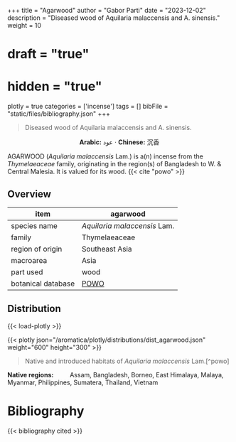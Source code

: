 +++
title = "Agarwood"
author = "Gabor Parti"
date = "2023-12-02"
description = "Diseased wood of Aquilaria malaccensis and A. sinensis."
weight = 10
# draft = "true"
# hidden = "true"
plotly = true
categories = ['incense']
tags = []
bibFile = "static/files/bibliography.json"
+++

>Diseased wood of Aquilaria malaccensis and A. sinensis.

<center>

**Arabic:** <span class="arabic-text" dir="rtl">عود</span> · **Chinese:** <span class="traditional-chinese-text">沉香</span> 

</center>

AGARWOOD (*Aquilaria malaccensis* Lam.) is a(n)  incense from the *Thymelaeaceae* family, originating in the region(s) of Bangladesh to W. & Central Malesia. It is valued for its wood. {{< cite "powo" >}}

## Overview

|       item       |                      agarwood                     |
|------------------|---------------------------------------------------|
|   species name   |            *Aquilaria malaccensis* Lam.           |
|      family      |                   Thymelaeaceae                   |
| region of origin |                   Southeast Asia                  |
|     macroarea    |                        Asia                       |
|     part used    |                        wood                       |
|botanical database|[POWO](https://powo.science.kew.org/taxon/830835-1)|



## Distribution

{{< load-plotly >}}

{{< plotly json="/aromatica/plotly/distributions/dist_agarwood.json" weight="600" height="300" >}}

>Native and introduced habitats of *Aquilaria malaccensis* Lam.[^powo]

<p style="text-align:left;">

**Native regions:** &ensp; &ensp; &ensp; Assam, Bangladesh, Borneo, East Himalaya, Malaya, Myanmar, Philippines, Sumatera, Thailand, Vietnam

</p>



# Bibliography

{{< bibliography cited >}}

